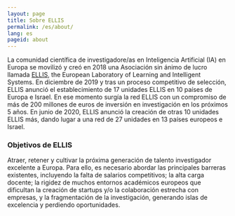 ```yaml
---
layout: page
title: Sobre ELLIS
permalink: /es/about/
lang: es
pageid: about
---
```


La comunidad científica de investigadore/as en Inteligencia Artificial (IA) en Europa se movilizó y creó en 2018 una Asociación sin ánimo de lucro llamada [ELLIS](https://ellis.eu), the European Laboratory of Learning and Intelligent Systems. En diciembre de 2019 y tras un proceso competitivo de selección, ELLIS anunció el establecimiento de 17 unidades ELLIS en 10 países de Europa e Israel. En ese momento surgía la red ELLIS con un compromiso de más de 200 millones de euros de inversión en investigación en los próximos 5 años. En junio de 2020, ELLIS anunció la creación de otras 10 unidades ELLIS más, dando lugar a una red de 27 unidades en 13 países europeos e Israel.

### Objetivos de ELLIS

Atraer, retener y cultivar la próxima generación de talento investigador excelente a Europa. Para ello, es necesario abordar las principales barreras existentes, incluyendo la falta de salarios competitivos; la alta carga docente; la rigidez de muchos entornos académicos europeos que dificultan la creación de startups y/o la colaboración estrecha con empresas, y la fragmentación de la investigación, generando islas de excelencia y perdiendo oportunidades. 